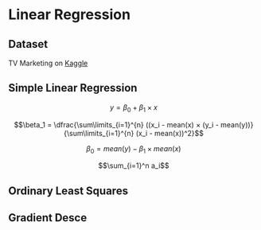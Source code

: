 # Linear Regression



## Dataset
TV Marketing on [Kaggle](https://www.kaggle.com/datasets/devzohaib/tvmarketingcsv)

## Simple Linear Regression

$$y = \beta_0 + \beta_1×x$$

$$\beta_1 = \dfrac{\sum\limits_{i=1}^{n} ((x_i - mean(x) × (y_i - mean(y))}{\sum\limits_{i=1}^{n} (x_i - mean(x))^2}$$

$$\beta_0 = mean(y) − \beta_1 × mean(x)$$

$$\sum_{i=1}^n a_i$$

## Ordinary Least Squares

## Gradient Desce

